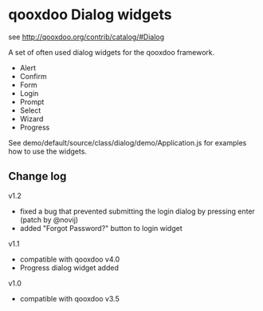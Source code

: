 qooxdoo Dialog widgets
======================

see http://qooxdoo.org/contrib/catalog/#Dialog

A set of often used dialog widgets for the qooxdoo framework. 

- Alert
- Confirm
- Form
- Login
- Prompt
- Select
- Wizard
- Progress

See demo/default/source/class/dialog/demo/Application.js for examples how to use the widgets.

Change log
----------

v1.2
- fixed a bug that prevented submitting the login dialog by pressing enter (patch by @novij)
- added "Forgot Password?" button to login widget

v1.1
- compatible with qooxdoo v4.0
- Progress dialog widget added

v1.0
- compatible with qooxdoo v3.5
